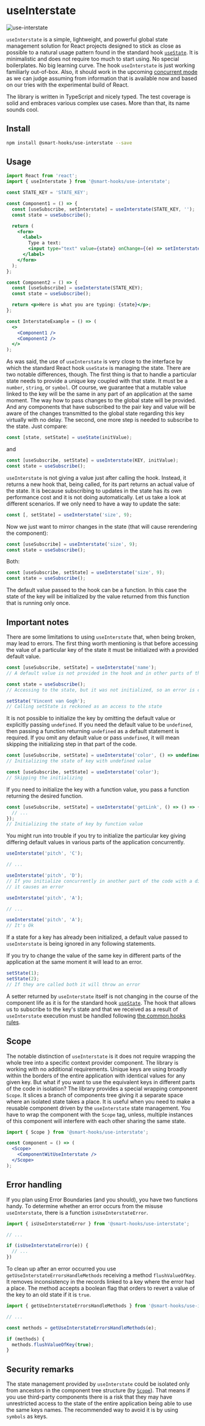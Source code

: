 # useInterstate

![use-interstate](use-interstate.png)

`useInterstate` is a simple, lightweight, and powerful global state management solution for React
projects designed to stick as close as possible to a natural usage pattern found in the standard
hook [`useState`](https://reactjs.org/docs/hooks-reference.html#usestate). It is minimalistic and
does not require too much to start using. No special boilerplates. No big learning curve. The hook
`useInterstate` is just working familiarly out-of-box. Also, it should work in the upcoming
[concurrent mode](https://reactjs.org/docs/concurrent-mode-intro.html) as we can judge assuming from
information that is available now and based on our tries with the experimental build of React.

The library is written in TypeScript and nicely typed. The test coverage is solid and embraces
various complex use cases. More than that, its name sounds cool.

## Install

```bash
npm install @smart-hooks/use-interstate --save
```

## Usage

```jsx
import React from 'react';
import { useInterstate } from '@smart-hooks/use-interstate';

const STATE_KEY = 'STATE_KEY';

const Component1 = () => {
  const [useSubscribe, setInterstate] = useInterstate(STATE_KEY, '');
  const state = useSubscribe();

  return (
    <form>
      <label>
        Type a text:
        <input type="text" value={state} onChange={(e) => setInterstate(e.target.value)} />
      </label>
    </form>
  );
};

const Component2 = () => {
  const [useSubscribe] = useInterstate(STATE_KEY);
  const state = useSubscribe();

  return <p>Here is what you are typing: {state}</p>;
};

const InterstateExample = () => (
  <>
    <Component1 />
    <Component2 />
  </>
);
```

As was said, the use of `useInterstate` is very close to the interface by which the standard React
hook `useState` is managing the state. There are two notable differences, though. The first thing is
that to handle a particular state needs to provide a unique key coupled with that state. It must be
a `number`, `string`, or `symbol`. Of course, we guarantee that a mutable value linked to the key
will be the same in any part of an application at the same moment. The way how to pass changes to
the global state will be provided. And any components that have subscribed to the pair key and value
will be aware of the changes transmitted to the global state regarding this key virtually with no
delay. The second, one more step is needed to subscribe to the state. Just compare:

```js
const [state, setState] = useState(initValue);
```

and

```js
const [useSubscribe, setState] = useInterstate(KEY, initValue);
const state = useSubscribe();
```

`useInterstate` is not giving a value just after calling the hook. Instead, it returns a new hook
that, being called, for its part returns an actual value of the state. It is because subscribing to
updates in the state has its own performance cost and it is not doing automatically. Let us take a
look at different scenarios. If we only need to have a way to update the sate:

```js
const [, setState] = useInterstate('size', 9);
```

Now we just want to mirror changes in the state (that will cause rerendering the component):

```js
const [useSubscribe] = useInterstate('size', 9);
const state = useSubscribe();
```

Both:

```js
const [useSubscribe, setState] = useInterstate('size', 9);
const state = useSubscribe();
```

The default value passed to the hook can be a function. In this case the state of the key will be
initialized by the value returned from this function that is running only once.

## Important notes

There are some limitations to using `useInterstate` that, when being broken, may lead to errors. The
first thing worth mentioning is that before accessing the value of a particular key of the state it
must be initialized with a provided default value.

```js
const [useSubscribe, setState] = useInterstate('name');
// A default value is not provided in the hook and in other parts of the code for this key

const state = useSubscribe();
// Accessing to the state, but it was not initialized, so an error is caused
```

```js
setState('Vincent van Gogh');
// Calling setState is reckoned as an access to the state
```

It is not possible to initialize the key by omitting the default value or explicitly passing
`undefined`. If you need the default value to be `undefined`, then passing a function returning
`undefined` as a default statement is required. If you omit any default value or pass `undefined`,
it will mean skipping the initializing step in that part of the code.

```js
const [useSubscribe, setState] = useInterstate('color', () => undefined);
// Initializing the state of key with undefined value

const [useSubscribe, setState] = useInterstate('color');
// Skipping the initializing
```

If you need to initialize the key with a function value, you pass a function returning the desired
function.

```js
const [useSubscribe, setState] = useInterstate('getLink', () => () => {
  // ...
});
// Initializing the state of key by function value
```

You might run into trouble if you try to initialize the particular key giving differing default
values in various parts of the application concurrently.

```js
useInterstate('pitch', 'C');

// ...

useInterstate('pitch', 'D');
// If you initialize concurrently in another part of the code with a different default value,
// it causes an error
```

```js
useInterstate('pitch', 'A');

// ...

useInterstate('pitch', 'A');
// It's Ok
```

If a state for a key has already been initialized, a default value passed to `useInterstate` is
being ignored in any following statements.

If you try to change the value of the same key in different parts of the application at the same
moment it will lead to an error.

```js
setState(1);
setState(2);
// If they are called both it will throw an error
```

A setter returned by `useInterstate` itself is not changing in the course of the component life as
it is for the standard hook [`useState`](https://reactjs.org/docs/hooks-reference.html#usestate).
The hook that allows us to subscribe to the key's state and that we received as a result of
`useInterstate` execution must be handled following [the common hooks
rules](https://reactjs.org/docs/hooks-rules.html).

## Scope

The notable distinction of `useInterstate` is it does not require wrapping the whole tree into a
specific context provider component. The library is working with no additional requirements. Unique
keys are using broadly within the borders of the entire application with identical values for any
given key. But what if you want to use the equivalent keys in different parts of the code in
isolation? The library provides a special wrapping component `Scope`. It slices a branch of
components tree giving it a separate space where an isolated state takes a place. It is useful when
you need to make a reusable component driven by the `useInterstate` state management. You have to
wrap the component with the `Scope` tag, unless, multiple instances of this component will interfere
with each other sharing the same state.

```jsx
import { Scope } from '@smart-hooks/use-interstate';

const Component = () => (
  <Scope>
    <ComponentWitUseInterstate />
  </Scope>
);
```

## Error handling

If you plan using Error Boundaries (and you should), you have two functions handy. To determine
whether an error occurs from the misuse `useInterstate`, there is a function `isUseInterstateError`.

```js
import { isUseInterstateError } from '@smart-hooks/use-interstate';

// ...

if (isUseInterstateError(e)) {
  // ...
})

```

To clean up after an error occurred you use `getUseInterstateErrorsHandleMethods` receiving a method
`flushValueOfKey`. It removes inconsistency in the records linked to a key where the error had a
place. The method accepts a boolean flag that orders to revert a value of the key to an old state if
it is `true`.

```js
import { getUseInterstateErrorsHandleMethods } from '@smart-hooks/use-interstate';

// ...

const methods = getUseInterstateErrorsHandleMethods(e);

if (methods) {
  methods.flushValueOfKey(true);
}
```

## Security remarks

The state management provided by `useInterstate` could be isolated only from ancestors in the
component tree structure (by [`Scope`](#scope)). That means if you use third-party
components there is a risk that they may have unrestricted access to the state of the entire
application being able to use the same keys names. The recommended way to avoid it is by using
`symbols` as keys.
